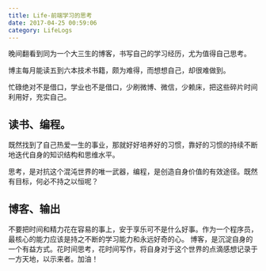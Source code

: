 ```yaml
---
title: Life-前端学习的思考
date: 2017-04-25 00:59:06
category: LifeLogs
---
```

晚间翻看到同为一个大三生的博客，书写自己的学习经历，尤为值得自己思考。

博主每月能读五到六本技术书籍，颇为难得，而想想自己，却很难做到。

忙碌绝对不是借口，学业也不是借口，少刷微博、微信，少赖床，把这些碎片时间利用好，充实自己。

## 读书、编程。

既然找到了自己热爱一生的事业，那就好好培养好的习惯，靠好的习惯的持续不断地迭代自身的知识结构和思维水平。

思考，是对抗这个混沌世界的唯一武器，编程，是创造自身价值的有效途径。既然有目标，何必不持之以恒呢？

## 博客、输出

不要把时间和精力花在容易的事上，安于享乐可不是什么好事。作为一个程序员，最核心的能力应该是持之不断的学习能力和永远好奇的心。
博客，是沉淀自身的一个有益方式。花时间思考，花时间写作，将自身对于这个世界的点滴感想记录于一方天地，以示来者。加油！

